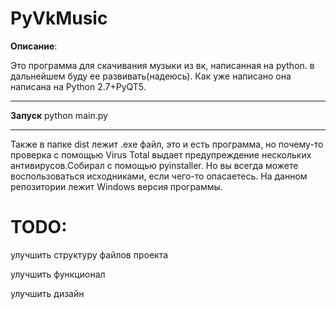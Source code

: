 # PyVkMusic
**Описание**:

Это программа для скачивания музыки из вк, написанная на python. в дальнейшем буду ее развивать(надеюсь). Как уже написано она написана на Python 2.7+PyQT5. 
***
**Запуск** python main.py
***
Также в папке dist лежит .exe файл, это и есть программа, но почему-то проверка с помощью Virus Total выдает предупреждение нескольких антивирусов.Собирал с помощью pyinstaller. Но вы всегда можете воспользоваться исходниками, если чего-то опасаетесь.  На данном репозитории лежит Windows версия программы.

# TODO:

улучшить структуру файлов проекта

улучшить функционал

улучшить дизайн
